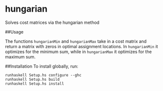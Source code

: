 # hungarian
Solves cost matrices via the hungarian method

##Usage

The functions `hungarianMin` and `hungarianMax` take in a cost matrix and return a matrix with zeros in optimal assignment locations. In `hungarianMin` it optimizes for the minimum sum, while in `hungarianMax` it optimizes for the maximum sum.

##Installation
To install globally, run:
```
runhaskell Setup.hs configure --ghc
runhaskell Setup.hs build
runhaskell Setup.hs install

```
